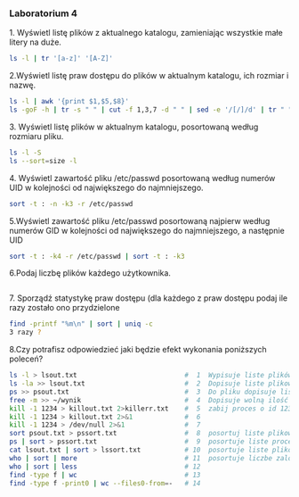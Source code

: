 ### Laboratorium 4

1\. Wyświetl listę plików z aktualnego katalogu, zamieniając wszystkie małe litery na duże.
```bash
ls -l | tr '[a-z]' '[A-Z]'
```

2\.Wyświetl listę praw dostępu do plików w aktualnym katalogu, ich rozmiar i nazwę.
```bash
ls -l | awk '{print $1,$5,$8}'
ls -goF -h | tr -s " " | cut -f 1,3,7 -d " " | sed -e '/[/]/d' | tr " " "\t"
```

3\. Wyświetl listę plików w aktualnym katalogu, posortowaną według rozmiaru pliku.
```bash
ls -l -S
ls --sort=size -l
```

4\. Wyświetl zawartość pliku /etc/passwd posortowaną według numerów UID w kolejności od największego do najmniejszego.
```bash
sort -t : -n -k3 -r /etc/passwd
```

5\.Wyświetl zawartość pliku /etc/passwd posortowaną najpierw według numerów GID w kolejności od największego do najmniejszego, a następnie UID
```bash
sort -t : -k4 -r /etc/passwd | sort -t : -k3
```

6\.Podaj liczbę plików każdego użytkownika.
```bash

```

7\. Sporządź statystykę praw dostępu (dla każdego z praw dostępu podaj ile razy zostało ono przydzielone
```bash
find -printf "%m\n" | sort | uniq -c
3 razy ?
```

8\.Czy potrafisz odpowiedzieć jaki będzie efekt wykonania poniższych poleceń?
```bash
ls -l > lsout.txt                           #  1  Wypisuje liste plików 
ls -la >> lsout.txt                         #  2  Dopisuje liste plikow oraz tych ukrytych 
ps >> psout.txt                             #  3  Do pliku dopisuje liste uruchomionych procesów
free -m >> ~/wynik                          #  4  Dopisuje wolną ilość pamieci
kill -1 1234 > killout.txt 2>killerr.txt    #  5  zabij proces o id 1234 i zapisz to w pliku killerr.txt ...
kill -1 1234 > killout.txt 2>&1             #  6  
kill -1 1234 > /dev/null 2>&1               #  7
sort psout.txt > pssort.txt                 #  8  posortuj liste plikow z psout.txt i wpisz do pssort.txt
ps | sort > pssort.txt                      #  9  posortuje liste procesow i wpisze do pssort.txt
cat lsout.txt | sort > lssort.txt           # 10  posortuje liste plikow z lsout.txt i wpisze do lssort.txt
who | sort | more                           # 11  posortuje liczbe zalogowanych 
who | sort | less                           # 12  
find -type f | wc                           # 13
find -type f -print0 | wc --files0-from=-   # 14
```
